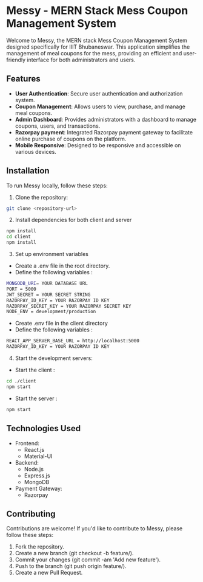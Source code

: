 # Messy - MERN Stack Mess Coupon Management System

Welcome to Messy, the MERN stack Mess Coupon Management System designed specifically for IIIT Bhubaneswar. This application simplifies the management of meal coupons for the mess, providing an efficient and user-friendly interface for both administrators and users.

## Features

- **User Authentication**: Secure user authentication and authorization system.
- **Coupon Management**: Allows users to view, purchase, and manage meal coupons.
- **Admin Dashboard**: Provides administrators with a dashboard to manage coupons, users, and transactions.
- **Razorpay payment**: Integrated Razorpay payment gateway to facilitate online purchase of coupons on the platform.
- **Mobile Responsive**: Designed to be responsive and accessible on various devices.

## Installation

To run Messy locally, follow these steps:

1. Clone the repository:

```bash
git clone <repository-url>
```
2. Install dependencies for both client and server

```bash
npm install
cd client
npm install
```
3. Set up environment variables
- Create a .env file in the root directory.
- Define the following variables :
```bash
MONGODB_URI= YOUR DATABASE URL
PORT = 5000
JWT_SECRET = YOUR SECRET STRING
RAZORPAY_ID_KEY = YOUR RAZORPAY ID KEY
RAZORPAY_SECRET_KEY = YOUR RAZORPAY SECRET KEY
NODE_ENV = development/production
```
- Create .env file in the client directory
- Define the following variables :
```bash
REACT_APP_SERVER_BASE_URL = http://localhost:5000
RAZORPAY_ID_KEY = YOUR RAZORPAY ID KEY
```
4. Start the development servers:
- Start the client :
```bash
cd ./client
npm start
```
- Start the server :
```bash
npm start
```
## Technologies Used
- Frontend:
  - React.js
  - Material-UI
- Backend:
  - Node.js
  - Express.js
  - MongoDB
- Payment Gateway:
  - Razorpay
    
## Contributing
Contributions are welcome! If you'd like to contribute to Messy, please follow these steps:
1. Fork the repository.
2. Create a new branch (git checkout -b feature/<feature-name>).
3. Commit your changes (git commit -am 'Add new feature').
4. Push to the branch (git push origin feature/<feature-name>).
5. Create a new Pull Request.
